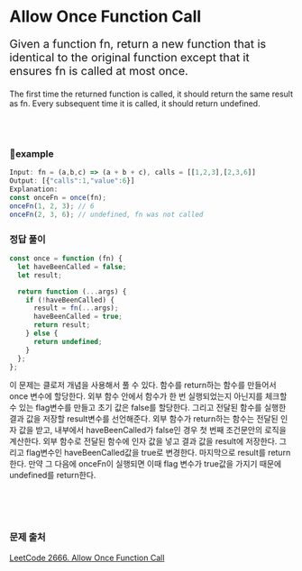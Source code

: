 # Allow Once Function Call

<p style='font-size: 20px'>Given a function fn, return a new function that is identical to the original function except that it ensures fn is called at most once.

The first time the returned function is called, it should return the same result as fn.
Every subsequent time it is called, it should return undefined.

</p>

<br />
<br />

### 🌱example

```javascript
Input: fn = (a,b,c) => (a + b + c), calls = [[1,2,3],[2,3,6]]
Output: [{"calls":1,"value":6}]
Explanation:
const onceFn = once(fn);
onceFn(1, 2, 3); // 6
onceFn(2, 3, 6); // undefined, fn was not called
```

### 정답 풀이

```javascript
const once = function (fn) {
  let haveBeenCalled = false;
  let result;

  return function (...args) {
    if (!haveBeenCalled) {
      result = fn(...args);
      haveBeenCalled = true;
      return result;
    } else {
      return undefined;
    }
  };
};
```

이 문제는 클로저 개념을 사용해서 풀 수 있다.
함수를 return하는 함수를 만들어서 once 변수에 할당한다. 외부 함수 안에서 함수가 한 번 실행되었는지 아닌지를 체크할 수 있는 flag변수를 만들고 초기 값은 false를 할당한다. 그리고 전달된 함수를 실행한 결과 값을 저장할 result변수를 선언해준다.
외부 함수가 return하는 함수는 전달된 인자 값을 받고, 내부에서 haveBeenCalled가 false인 경우 첫 번째 조건문안의 로직을 계산한다. 외부 함수로 전달된 함수에 인자 값을 넣고 결과 값을 result에 저장한다. 그리고 flag변수인 haveBeenCalled값을 true로 변경한다. 마지막으로 result를 return한다. 만약 그 다음에 onceFn이 실행되면 이때 flag 변수가 true값을 가지기 때문에 undefined를 return한다.

   <br />
   <br />
   <br />

### 문제 출처

<a href='https://leetcode.com/problems/allow-one-function-call/description/?envType=study-plan-v2&envId=30-days-of-javascript'>LeetCode 2666. Allow Once Function Call</a>
